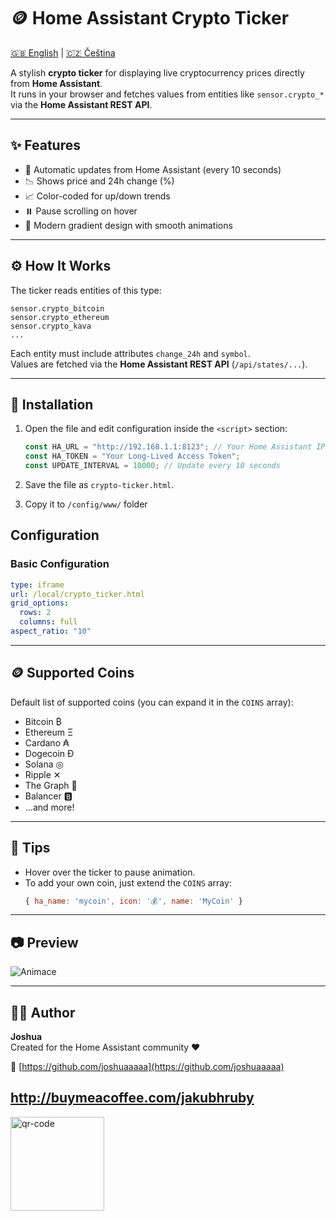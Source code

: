 # 🪙 Home Assistant Crypto Ticker

[🇬🇧 English](README.md) | [🇨🇿 Čeština](README_CZ.md)

A stylish **crypto ticker** for displaying live cryptocurrency prices directly from **Home Assistant**.  
It runs in your browser and fetches values from entities like `sensor.crypto_*` via the **Home Assistant REST API**.

---

## ✨ Features
- 🔁 Automatic updates from Home Assistant (every 10 seconds)  
- 📉 Shows price and 24h change (%)  
- 📈 Color-coded for up/down trends  
- ⏸️ Pause scrolling on hover  
- 🌙 Modern gradient design with smooth animations  

---

## ⚙️ How It Works
The ticker reads entities of this type:  
```
sensor.crypto_bitcoin
sensor.crypto_ethereum
sensor.crypto_kava
...
```
Each entity must include attributes `change_24h` and `symbol`.  
Values are fetched via the **Home Assistant REST API** (`/api/states/...`).

---

## 🧩 Installation
1. Open the file and edit configuration inside the `<script>` section:
   ```js
   const HA_URL = "http://192.168.1.1:8123"; // Your Home Assistant IP address
   const HA_TOKEN = "Your Long-Lived Access Token";
   const UPDATE_INTERVAL = 10000; // Update every 10 seconds
   ```

2. Save the file as `crypto-ticker.html`.

3. Copy it to `/config/www/` folder

## Configuration

### Basic Configuration

```yaml
type: iframe
url: /local/crypto_ticker.html
grid_options:
  rows: 2
  columns: full
aspect_ratio: "10" 
```


---

## 🪙 Supported Coins
Default list of supported coins (you can expand it in the `COINS` array):
- Bitcoin ₿  
- Ethereum Ξ  
- Cardano ₳  
- Dogecoin Ð  
- Solana ◎  
- Ripple ✕  
- The Graph 🔺  
- Balancer 🅱️  
- …and more!  

---

## 🧠 Tips
- Hover over the ticker to pause animation.  
- To add your own coin, just extend the `COINS` array:  
  ```js
  { ha_name: 'mycoin', icon: '💰', name: 'MyCoin' }
  ```

---

## 📷 Preview
![Animace](https://github.com/user-attachments/assets/6946fd2f-0dbd-4b24-bde1-49bce5ad1bd5)


---

## 🧑‍💻 Author
**Joshua**  
Created for the Home Assistant community ❤️  

🔗 [https://github.com/joshuaaaaa](https://github.com/joshuaaaaa)

## http://buymeacoffee.com/jakubhruby


<img width="150" height="150" alt="qr-code" src="https://github.com/user-attachments/assets/2581bf36-7f7d-4745-b792-d1abaca6e57d" />


